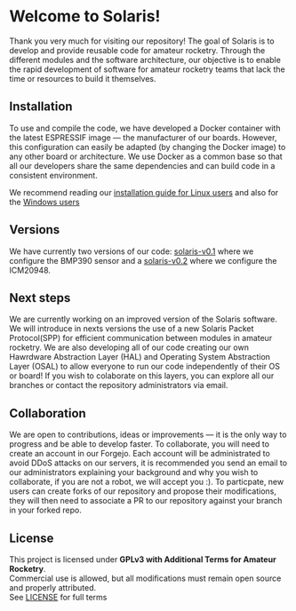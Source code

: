 # Welcome to Solaris!

Thank you very much for visiting our repository! The goal of Solaris is to develop and provide reusable code for amateur rocketry.
Through the different modules and the software architecture, our objective is to enable the rapid development of software for amateur rocketry teams that lack the time or resources to build it themselves.

## Installation
To use and compile the code, we have developed a Docker container with the latest ESPRESSIF image — the manufacturer of our boards.
However, this configuration can easily be adapted (by changing the Docker image) to any other board or architecture.
We use Docker as a common base so that all our developers share the same dependencies and can build code in a consistent environment.

We recommend reading our [installation guide for Linux users](https://github.com/secureshadow/solaris-software/wiki/Installation-guide-for-Linux-users) and also for the [Windows users](https://github.com/secureshadow/solaris-software/wiki/Installation-guide-for-Windows-users)

## Versions
We have currently two versions of our code: [solaris-v0.1](https://github.com/secureshadow/solaris-software/tree/solaris-v0.1) where we configure the BMP390 sensor and a [solaris-v0.2](https://github.com/secureshadow/solaris-software/tree/solaris-v0.2) where we configure the ICM20948.

## Next steps
We are currently working on an improved version of the Solaris software. We will introduce in nexts versions the use of a new Solaris Packet Protocol(SPP) for efficient communication between modules in amateur rocketry. We are also developing all of our code creating our own Hawrdware Abstraction Layer (HAL) and Operating System Abstraction Layer (OSAL) to allow everyone to run our code independently of their OS or board!
If you wish to colaborate on this layers, you can explore all our branches or contact the repository administrators via email.

## Collaboration
We are open to contributions, ideas or improvements — it is the only way to progress and be able to develop faster.
To collaborate, you will need to create an account in our Forgejo. Each account will be administrated to avoid DDoS attacks on our servers, it is recommended you send an email to our administrators explaining your background and why you wish to collaborate, if you are not a robot, we will accept you :). To particpate, new users can create forks of our repository and propose their modifications, they will then need to associate a PR to our repository against your branch in your forked repo.

## License
This project is licensed under **GPLv3 with Additional Terms for Amateur Rocketry**.  
Commercial use is allowed, but all modifications must remain open source and properly attributed.  
See [LICENSE](https://softwaresolaris.com/solaris/solaris-software/src/branch/main/LICENSE.md) for full terms


